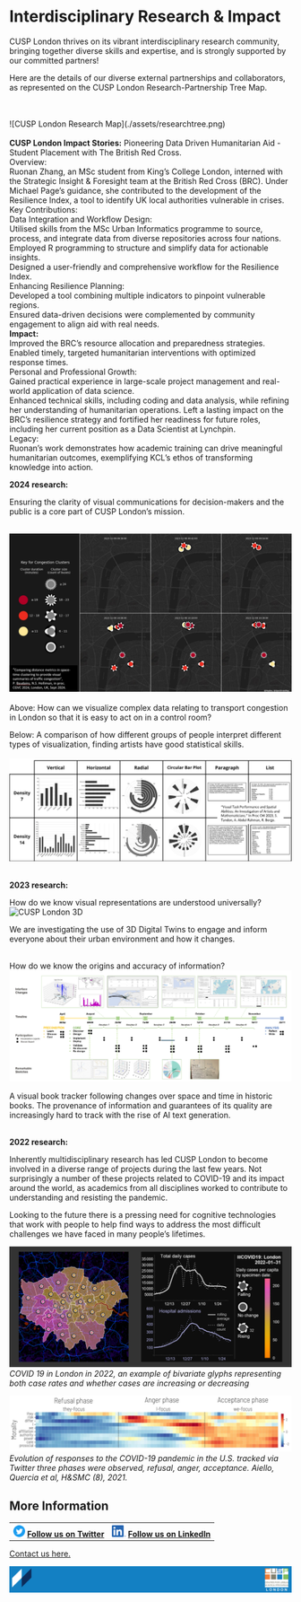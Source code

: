 # Interdisciplinary Research & Impact

CUSP London thrives on its vibrant interdisciplinary research community, bringing together diverse skills and expertise, and is strongly supported by our committed partners!

Here are the details of our diverse external partnerships and collaborators, as represented on the CUSP London Research-Partnership Tree Map.

<br>
<br>
![CUSP London Research Map](./assets/researchtree.png)
<br>
<br>
<b>CUSP London Impact Stories:</b>
<b></b>Pioneering Data Driven Humanitarian Aid</B> - Student Placement with The British Red Cross.<br>
Overview:<br>
Ruonan Zhang, an MSc student from King’s College London, interned with the Strategic Insight & Foresight team at the British Red Cross (BRC). Under Michael Page’s guidance, she contributed to the development of the Resilience Index, a tool to identify UK local authorities vulnerable in crises.<br>
Key Contributions:<br>
Data Integration and Workflow Design:<br>
Utilised skills from the MSc Urban Informatics programme to source, process, and integrate data from diverse repositories across four nations.<br>
Employed R programming to structure and simplify data for actionable insights.<br>
Designed a user-friendly and comprehensive workflow for the Resilience Index.<br>
Enhancing Resilience Planning:<br>
Developed a tool combining multiple indicators to pinpoint vulnerable regions.<br>
Ensured data-driven decisions were complemented by community engagement to align aid with real needs.<br>
<b>Impact:</b><br>
Improved the BRC’s resource allocation and preparedness strategies.<br>
Enabled timely, targeted humanitarian interventions with optimized response times.<br>
Personal and Professional Growth:<br>
Gained practical experience in large-scale project management and real-world application of data science.<br>
Enhanced technical skills, including coding and data analysis, while refining her understanding of humanitarian operations.
Left a lasting impact on the BRC’s resilience strategy and fortified her readiness for future roles, including her current position as a Data Scientist at Lynchpin.<br>
Legacy:<br>
Ruonan’s work demonstrates how academic training can drive meaningful humanitarian outcomes, exemplifying KCL’s ethos of transforming knowledge into action.<br>


**2024 research:** <br>

Ensuring the clarity of visual communications for decision-makers and the public is a core part of CUSP London’s mission.
<br>
<br>

![CUSP London 3D](./assets/page-3-1-2024.jpg)
<br>
<br>
Above: How can we visualize complex data relating to transport congestion in London so that it is easy to act on in a control room?

Below: A comparison of how different groups of people interpret different types of visualization, finding artists have good statistical skills.
<br>
<br>
![CUSP London tracker](./assets/page-3-2-2024.jpg)
<br>
<br>

**2023 research:** <br>

How do we know visual representations are understood universally?<br>
![CUSP London 3D](./assets/Page3-1.PNG)

We are investigating the use of 3D Digital Twins to engage and inform everyone about their urban environment and how it changes.
<br>
<br>

How do we know the origins and accuracy of information?<br>
![CUSP London tracker](./assets/Page3-2.png)

A visual book tracker following changes over space and time in historic books.  The provenance of information and guarantees of its quality are increasingly hard to track with the rise of AI text generation.
<br>
<br>

**2022 research:** <br>

Inherently multidisciplinary research has led CUSP London to become involved in a diverse range of projects during the last few years. 
Not surprisingly a number of these projects related to COVID-19 and its impact around the world, as academics from all disciplines worked to contribute to understanding and resisting  the pandemic.

Looking to the future there is a pressing need for cognitive technologies that work with people to help find ways to address the most difficult challenges we have faced in many people’s lifetimes. 

![CUSP London COVID Visuals](./assets/covid2022.jpg)
*COVID 19 in London in 2022, an example of bivariate glyphs representing both case rates and whether cases are increasing or decreasing* 

![Evolution of COVID Responses](./assets/Quercia.jpg)
*Evolution of responses to the COVID-19 pandemic in the U.S. tracked via Twitter three phases were observed, refusal, anger, acceptance. Aiello, Quercia et al, H&SMC (8), 2021.*

## More Information

<table border="0" cellspacing="0" cellpadding="0">
  <tr>
    <th>
<a href="https://twitter.com/cusplondon?lang=en"><img src="./assets/Twitterblue.svg" alt="Twitter" style="width:21px;height:21px;"></a>
<a href="https://twitter.com/cusplondon?lang=en">Follow us on Twitter</a>
    </th>
        <th>
<a href="https://www.linkedin.com/company/centre-for-urban-science-and-progress-london-cusp-london-king-s-college-london/"><img src="./assets/LI-In-Bug.png" alt="Linked In" style="height:21px;"></a>
<a href="https://www.linkedin.com/company/centre-for-urban-science-and-progress-london-cusp-london-king-s-college-london/)">Follow us on LinkedIn</a>
       </th>
   </tr>
</table>

[Contact us here.](./YouCanJoinUs.md)

![CUSP London Logo](./assets/CUSPbanner_thin_03.png)
